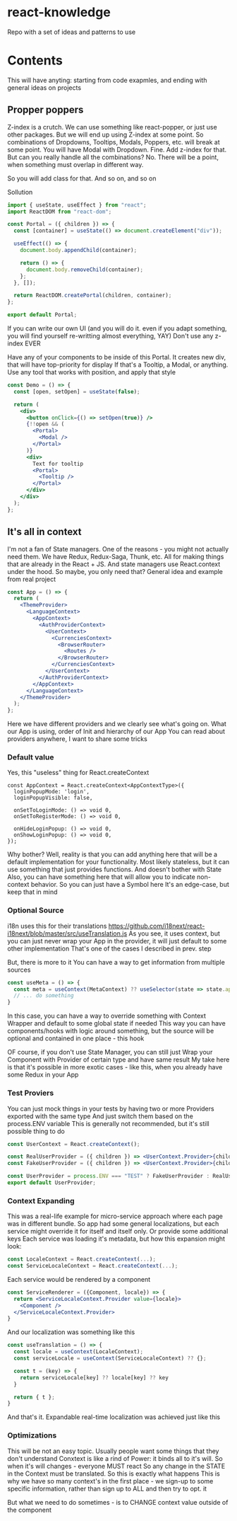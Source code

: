 # react-knowledge

Repo with a set of ideas and patterns to use

# Contents

This will have anyting: starting from code exapmles, and ending with general ideas on projects

## Propper poppers

Z-index is a crutch. We can use something like react-popper, or just use other packages. But we will end up using Z-index at some point. So combinations of Dropdowns, Tooltips, Modals, Poppers, etc. will break at some point. You will have Modal with Dropdown. Fine. Add z-index for that. But can you really handle all the combinations? No. There will be a point, when something must overlap in different way.

So you will add class for that. And so on, and so on

Sollution

```jsx
import { useState, useEffect } from "react";
import ReactDOM from "react-dom";

const Portal = ({ children }) => {
  const [container] = useState(() => document.createElement("div"));

  useEffect(() => {
    document.body.appendChild(container);

    return () => {
      document.body.removeChild(container);
    };
  }, []);

  return ReactDOM.createPortal(children, container);
};

export default Portal;
```

If you can write our own UI (and you will do it. even if you adapt something, you will find yourself re-writting almost everything, YAY)
Don't use any z-index EVER

Have any of your components to be inside of this Portal. It creates new div, that will have top-priority for display
If that's a Tooltip, a Modal, or anything. Use any tool that works with position, and apply that style

```jsx
const Demo = () => {
  const [open, setOpen] = useState(false);

  return (
    <div>
      <button onClick={() => setOpen(true)} />
      {!!open && (
        <Portal>
          <Modal />
        </Portal>
      )}
      <div>
        Text for tooltip
        <Portal>
          <Tooltip />
        </Portal>
      </div>
    </div>
  );
};
```

## It's all in context

I'm not a fan of State managers. One of the reasons - you might not actually need them. We have Redux, Redux-Saga, Thunk, etc. All for making things that are already in the React + JS. And state managers use React.context under the hood. So maybe, you only need that?
General idea and example from real project

```jsx
const App = () => {
  return (
    <ThemeProvider>
      <LanguageContext>
        <AppContext>
          <AuthProviderContext>
            <UserContext>
              <CurrenciesContext>
                <BrowserRouter>
                  <Routes />
                </BrowserRouter>
              </CurrenciesContext>
            </UserContext>
          </AuthProviderContext>
        </AppContext>
      </LanguageContext>
    </ThemeProvider>
  );
};
```

Here we have different providers and we clearly see what's going on. What our App is using, order of Init and hierarchy of our App
You can read about providers anywhere, I want to share some tricks

### Default value

Yes, this "useless" thing for React.createContext

```tsx
const AppContext = React.createContext<AppContextType>({
  loginPopupMode: 'login',
  loginPopupVisible: false,

  onSetToLoginMode: () => void 0,
  onSetToRegisterMode: () => void 0,

  onHideLoginPopup: () => void 0,
  onShowLoginPopup: () => void 0,
});
```

Why bother? Well, reality is that you can add anything here that will be a default implementation for your functionality. Most likely stateless, but it can use something that just provides functions. And doesn't bother with State
Also, you can have something here that will allow you to indicate non-context behavior. So you can just have a Symbol here
It's an edge-case, but keep that in mind

### Optional Source

i18n uses this for their translations
https://github.com/i18next/react-i18next/blob/master/src/useTranslation.js
As you see, it uses context, but you can just never wrap your App in the provider, it will just default to some other implementation
That's one of the cases I described in prev. step

But, there is more to it
You can have a way to get information from multiple sources

```jsx
const useMeta = () => {
  const meta = useContext(MetaContext) ?? useSelector(state => state.app.meta) ?? {}
  // ... do something
}
```

In this case, you can have a way to override something with Context Wrapper and default to some global state if needed
This way you can have components/hooks with logic around something, but the source will be optional and contained in one place - this hook

OF course, if you don't use State Manager, you can still just Wrap your Component with Provider of certain type and have same result
My take here is that it's possible in more exotic cases - like this, when you already have some Redux in your App

### Test Proviers

You can just mock things in your tests by having two or more Providers exported with the same type
And just switch them based on the process.ENV variable
This is generally not recommended, but it's still possible thing to do

```jsx
const UserContext = React.createContext();

const RealUserProvider = ({ children }) => <UserContext.Provider>{children}</UserContext.Provider> // Fetch data, do some processing, I don't care
const FakeUserProvider = ({ children }) => <UserContext.Provider>{children}</UserContext.Provider> // Provide some fake data that you want to override manually. Use your imagination

const UserProvider = process.ENV === "TEST" ? FakeUserProvider : RealUserProvider
export default UserProvider;
```

### Context Expanding

This was a real-life example for micro-service approach where each page was in different bundle. So app had some general localizations, but each service might override it for itself and itself only. Or provide some additional keys
Each service was loading it's metadata, but how this expansion might look:

```jsx
const LocaleContext = React.createContext(...);
const ServiceLocaleContext = React.createContext(...);
```

Each service would be rendered by a component

```jsx
const ServiceRenderer = ({Component, locale}) => {
  return <ServiceLocaleContext.Provider value={locale}>
    <Component />
  </ServiceLocaleContext.Provider>
}
```

And our localization was something like this

```jsx
const useTranslation = () => {
  const locale = useContext(LocaleContext);
  const serviceLocale = useContext(ServiceLocaleContext) ?? {};

  const t = (key) => {
    return serviceLocale[key] ?? locale[key] ?? key
  }

  return { t };
}
```

And that's it. Expandable real-time localization was achieved just like this

### Optimizations

This will be not an easy topic. Usually people want some things that they don't understand
Conxtext is like a rind of Power: it binds all to it's will. So when it's will changes - everyone MUST react
So any change in the STATE in the Context must be translated.
So this is exactly what happens
This is why we have so many context's in the first place - we sign-up to some specific information, rather than sign up to ALL and then try to opt. it

But what we need to do sometimes - is to CHANGE context value outside of the component
